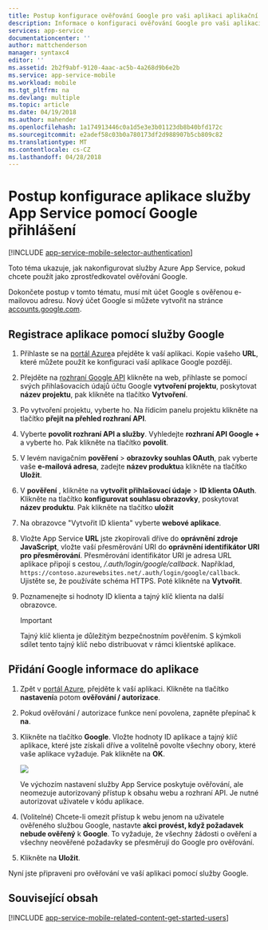 ```yaml
---
title: Postup konfigurace ověřování Google pro vaši aplikaci aplikační služby
description: Informace o konfiguraci ověřování Google pro vaši aplikaci aplikační služby.
services: app-service
documentationcenter: ''
author: mattchenderson
manager: syntaxc4
editor: ''
ms.assetid: 2b2f9abf-9120-4aac-ac5b-4a268d9b6e2b
ms.service: app-service-mobile
ms.workload: mobile
ms.tgt_pltfrm: na
ms.devlang: multiple
ms.topic: article
ms.date: 04/19/2018
ms.author: mahender
ms.openlocfilehash: 1a174913446c0a1d5e3e3b01123db8b40bfd172c
ms.sourcegitcommit: e2adef58c03b0a780173df2d988907b5cb809c82
ms.translationtype: MT
ms.contentlocale: cs-CZ
ms.lasthandoff: 04/28/2018
---
```

# <a name="how-to-configure-your-app-service-application-to-use-google-login"></a>Postup konfigurace aplikace služby App Service pomocí Google přihlášení
[!INCLUDE [app-service-mobile-selector-authentication](../../includes/app-service-mobile-selector-authentication.md)]

Toto téma ukazuje, jak nakonfigurovat služby Azure App Service, pokud chcete použít jako zprostředkovatel ověřování Google.

Dokončete postup v tomto tématu, musí mít účet Google s ověřenou e-mailovou adresu. Nový účet Google si můžete vytvořit na stránce [accounts.google.com](http://go.microsoft.com/fwlink/p/?LinkId=268302).

## <a name="register"> </a>Registrace aplikace pomocí služby Google
1. Přihlaste se na [portál Azure]a přejděte k vaší aplikaci. Kopie vašeho **URL**, které můžete použít ke konfiguraci vaší aplikace Google později.
2. Přejděte na [rozhraní Google API](http://go.microsoft.com/fwlink/p/?LinkId=268303) klikněte na web, přihlaste se pomocí svých přihlašovacích údajů účtu Google **vytvoření projektu**, poskytovat **název projektu**, pak klikněte na tlačítko  **Vytvoření**.
3. Po vytvoření projektu, vyberte ho. Na řídicím panelu projektu klikněte na tlačítko **přejít na přehled rozhraní API**.
4. Vyberte **povolit rozhraní API a služby**. Vyhledejte **rozhraní API Google +** a vyberte ho. Pak klikněte na tlačítko **povolit**.
6. V levém navigačním **pověření** > **obrazovky souhlas OAuth**, pak vyberte vaše **e-mailová adresa**, zadejte **název produktu**a klikněte na tlačítko **Uložit**.
7. V **pověření** , klikněte na **vytvořit přihlašovací údaje** > **ID klienta OAuth**. Klikněte na tlačítko **konfigurovat souhlasu obrazovky**, poskytovat **název produktu**. Pak klikněte na tlačítko **uložit**
8. Na obrazovce "Vytvořit ID klienta" vyberte **webové aplikace**.
9. Vložte App Service **URL** jste zkopírovali dříve do **oprávnění zdroje JavaScript**, vložte vaší přesměrování URI do **oprávnění identifikátor URI pro přesměrování**. Přesměrování identifikátor URI je adresa URL aplikace připojí s cestou, */.auth/login/google/callback*. Například, `https://contoso.azurewebsites.net/.auth/login/google/callback`. Ujistěte se, že používáte schéma HTTPS. Poté klikněte na **Vytvořit**.
10. Poznamenejte si hodnoty ID klienta a tajný klíč klienta na další obrazovce.

    > [!IMPORTANT]
    > Tajný klíč klienta je důležitým bezpečnostním pověřením. S kýmkoli sdílet tento tajný klíč nebo distribuovat v rámci klientské aplikace.


## <a name="secrets"> </a>Přidání Google informace do aplikace
1. Zpět v [portál Azure], přejděte k vaší aplikaci. Klikněte na tlačítko **nastavení**a potom **ověřování / autorizace**.
2. Pokud ověřování / autorizace funkce není povolena, zapněte přepínač k **na**.
3. Klikněte na tlačítko **Google**. Vložte hodnoty ID aplikace a tajný klíč aplikace, které jste získali dříve a volitelně povolte všechny obory, které vaše aplikace vyžaduje. Pak klikněte na **OK**.
   
   ![][1]
   
   Ve výchozím nastavení služby App Service poskytuje ověřování, ale neomezuje autorizovaný přístup k obsahu webu a rozhraní API. Je nutné autorizovat uživatele v kódu aplikace.
4. (Volitelné) Chcete-li omezit přístup k webu jenom na uživatele ověřeného službou Google, nastavte **akci provést, když požadavek nebude ověřený** k **Google**. To vyžaduje, že všechny žádosti o ověření a všechny neověřené požadavky se přesměrují do Google pro ověřování.
5. Klikněte na **Uložit**.

Nyní jste připraveni pro ověřování ve vaší aplikaci pomocí služby Google.

## <a name="related-content"> </a>Související obsah
[!INCLUDE [app-service-mobile-related-content-get-started-users](../../includes/app-service-mobile-related-content-get-started-users.md)]

<!-- Anchors. -->

<!-- Images. -->

[0]: ./media/app-service-mobile-how-to-configure-google-authentication/mobile-app-google-redirect.png
[1]: ./media/app-service-mobile-how-to-configure-google-authentication/mobile-app-google-settings.png

<!-- URLs. -->

[Google apis]: http://go.microsoft.com/fwlink/p/?LinkId=268303

[portál Azure]: https://portal.azure.com/

